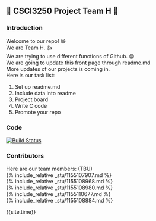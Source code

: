 ## :beginner: CSCI3250 Project Team H :star2:
### Introduction
Welcome to our repo! :smiley: <br/>
We are Team H. :+1: <br/>
We are trying to use different functions of Github. :grin:<br/>
We are going to update this front page through readme.md</br>
More updates of our projects is coming in.<br>
Here is our task list:

1. Set up readme.md
2. Include data into readme
3. Project board
4. Write C code
5. Promote your repo

### Code
[![Build Status](https://travis-ci.org/csci3250-2019/project-team-h.svg?branch=master)](https://travis-ci.org/csci3250-2019/project-team-h)

### Contributors

Here are our team members: (TBU)</br>
{% include_relative _stu/1155107907.md %}</br>
{% include_relative _stu/1155108968.md %}</br>
{% include_relative _stu/1155108980.md %}</br>
{% include_relative _stu/1155110677.md %}</br>
{% include_relative _stu/1155108884.md %}</br>

{{site.time}}
